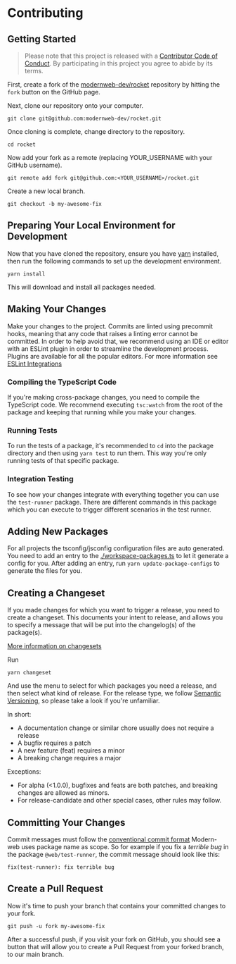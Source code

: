 # Contributing

## Getting Started

> Please note that this project is released with a [Contributor Code of Conduct](./CODE_OF_CONDUCT.md). By participating in this project you agree to abide by its terms.

First, create a fork of the [modernweb-dev/rocket](https://github.com/modernweb-dev/rocket) repository by hitting the `fork` button on the GitHub page.

Next, clone our repository onto your computer.

```shell
git clone git@github.com:modernweb-dev/rocket.git
```

Once cloning is complete, change directory to the repository.

```shell
cd rocket
```

Now add your fork as a remote (replacing YOUR_USERNAME with your GitHub username).

```shell
git remote add fork git@github.com:<YOUR_USERNAME>/rocket.git
```

Create a new local branch.

```shell
git checkout -b my-awesome-fix
```

## Preparing Your Local Environment for Development

Now that you have cloned the repository, ensure you have [yarn](https://classic.yarnpkg.com/lang/en/) installed, then run the following commands to set up the development environment.

```shell
yarn install
```

This will download and install all packages needed.

## Making Your Changes

Make your changes to the project. Commits are linted using precommit hooks, meaning that any code that raises a linting error cannot be committed. In order to help avoid that, we recommend using an IDE or editor with an ESLint plugin in order to streamline the development process. Plugins are available for all the popular editors. For more information see [ESLint Integrations](https://eslint.org/docs/user-guide/integrations)

### Compiling the TypeScript Code

If you're making cross-package changes, you need to compile the TypeScript code. We recommend executing `tsc:watch` from the root of the package and keeping that running while you make your changes.

### Running Tests

To run the tests of a package, it's recommended to `cd` into the package directory and then using `yarn test` to run them. This way you're only running tests of that specific package.

### Integration Testing

To see how your changes integrate with everything together you can use the `test-runner` package. There are different commands in this package which you can execute to trigger different scenarios in the test runner.

## Adding New Packages

For all projects the tsconfig/jsconfig configuration files are auto generated. You need to add an entry to the [./workspace-packages.ts](./workspace-packages.ts) to let it generate a config for you. After adding an entry, run `yarn update-package-configs` to generate the files for you.

## Creating a Changeset

If you made changes for which you want to trigger a release, you need to create a changeset.
This documents your intent to release, and allows you to specify a message that will be put into the changelog(s) of the package(s).

[More information on changesets](https://github.com/atlassian/changesets)

Run

```shell
yarn changeset
```

And use the menu to select for which packages you need a release, and then select what kind of release. For the release type, we follow [Semantic Versioning](https://semver.org/), so please take a look if you're unfamiliar.

In short:

- A documentation change or similar chore usually does not require a release
- A bugfix requires a patch
- A new feature (feat) requires a minor
- A breaking change requires a major

Exceptions:

- For alpha (<1.0.0), bugfixes and feats are both patches, and breaking changes are allowed as minors.
- For release-candidate and other special cases, other rules may follow.

## Committing Your Changes

Commit messages must follow the [conventional commit format](https://www.conventionalcommits.org/en/v1.0.0/)
Modern-web uses package name as scope. So for example if you fix a _terrible bug_ in the package `@web/test-runner`, the commit message should look like this:

```shell
fix(test-runner): fix terrible bug
```

## Create a Pull Request

Now it's time to push your branch that contains your committed changes to your fork.

```shell
git push -u fork my-awesome-fix
```

After a successful push, if you visit your fork on GitHub, you should see a button that will allow you to create a Pull Request from your forked branch, to our main branch.
